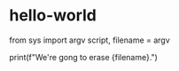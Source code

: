 # hello-world
from sys import argv
script, filename = argv

print(f"We're gong to erase {filename}.")
